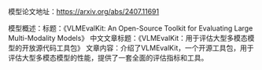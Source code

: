 模型论文地址：https://arxiv.org/abs/2407.11691

模型概述：标题：《VLMEvalKit: An Open-Source Toolkit for Evaluating Large Multi-Modality Models》
中文文章标题：《VLMEvalKit：用于评估大型多模态模型的开放源代码工具包》
文章内容：介绍了VLMEvalKit，一个开源工具包，用于评估大型多模态模型的性能，提供了一套全面的评估指标和工具。
